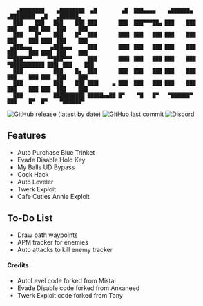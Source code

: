 ```
   ▄████████    ▄████████  ▄█        ▄█  ███▄▄▄▄    ▄██████▄         ▄████████  ▄█   ▄██████▄ 
  ███    ███   ███    ███ ███       ███  ███▀▀▀██▄ ███    ███       ███    ███ ███  ███    ███
  ███    █▀    ███    █▀  ███       ███▌ ███   ███ ███    ███       ███    ███ ███▌ ███    ███
 ▄███▄▄▄      ▄███▄▄▄     ███       ███▌ ███   ███ ███    ███       ███    ███ ███▌ ███    ███
▀▀███▀▀▀     ▀▀███▀▀▀     ███       ███▌ ███   ███ ███    ███     ▀███████████ ███▌ ███    ███
  ███          ███    █▄  ███       ███  ███   ███ ███    ███       ███    ███ ███  ███    ███
  ███          ███    ███ ███▌    ▄ ███  ███   ███ ███    ███       ███    ███ ███  ███    ███
  ███          ██████████ █████▄▄██ █▀    ▀█   █▀   ▀██████▀        ███    █▀  █▀    ▀██████▀  
```
![GitHub release (latest by date)](https://img.shields.io/github/v/release/fe1ino/Felino-AIO?style=for-the-badge)
![GitHub last commit](https://img.shields.io/github/last-commit/fe1ino/Felino-AIO?style=for-the-badge)
![Discord](https://img.shields.io/badge/DISCORD-FELINO%231111-red?style=for-the-badge)

## Features
- Auto Purchase Blue Trinket
- Evade Disable Hold Key
- My Balls UD Bypass
- Cock Hack
- Auto Leveler
- Twerk Exploit
- Cafe Cuties Annie Exploit

## To-Do List
- Draw path waypoints
- APM tracker for enemies
- Auto attacks to kill enemy tracker

#### Credits
- AutoLevel code forked from Mistal
- Evade Disable code forked from Anxaneed
- Twerk Exploit code forked from Tony
